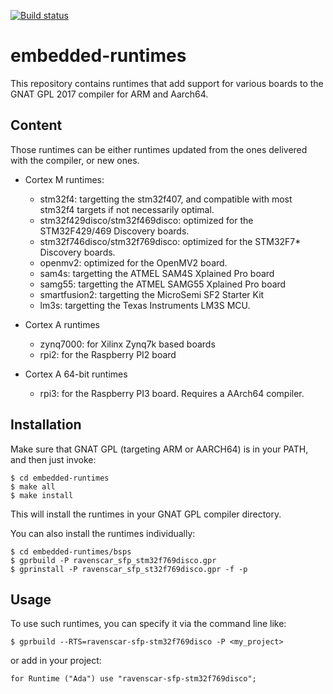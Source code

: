 [![Build status](https://ci.appveyor.com/api/projects/status/github/adacore/embedded-runtimes?svg=true)](https://ci.appveyor.com/project/github-integration-adacore/embedded-runtimes)

# embedded-runtimes

This repository contains runtimes that add support for various boards to the
GNAT GPL 2017 compiler for ARM and Aarch64.

## Content

Those runtimes can be either runtimes updated from the ones delivered with the
compiler, or new ones.

* Cortex M runtimes:
  - stm32f4: targetting the stm32f407, and compatible with most stm32f4 targets
    if not necessarily optimal.
  - stm32f429disco/stm32f469disco: optimized for the STM32F429/469 Discovery
    boards.
  - stm32f746disco/stm32f769disco: optimized for the STM32F7* Discovery boards.
  - openmv2: optimized for the OpenMV2 board.
  - sam4s: targetting the ATMEL SAM4S Xplained Pro board
  - samg55: targetting the ATMEL SAMG55 Xplained Pro board
  - smartfusion2: targetting the MicroSemi SF2 Starter Kit
  - lm3s: targetting the Texas Instruments LM3S MCU.

* Cortex A runtimes
  - zynq7000: for Xilinx Zynq7k based boards
  - rpi2: for the Raspberry PI2 board

* Cortex A 64-bit runtimes
  - rpi3: for the Raspberry PI3 board. Requires a AArch64 compiler.

## Installation

Make sure that GNAT GPL (targeting ARM or AARCH64) is in your PATH, and then
just invoke:

    $ cd embedded-runtimes
    $ make all
    $ make install

This will install the runtimes in your GNAT GPL compiler directory.

You can also install the runtimes individually:

    $ cd embedded-runtimes/bsps
    $ gprbuild -P ravenscar_sfp_stm32f769disco.gpr
    $ gprinstall -P ravenscar_sfp_st32f769disco.gpr -f -p

## Usage

To use such runtimes, you can specify it via the command line like:

    $ gprbuild --RTS=ravenscar-sfp-stm32f769disco -P <my_project>

or add in your project:

    for Runtime ("Ada") use "ravenscar-sfp-stm32f769disco";
